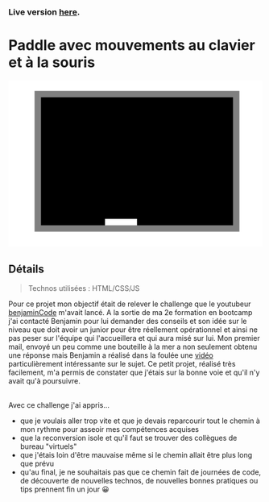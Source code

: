 ### Live version [here](https://virginiebouvarel.github.io/projets_perso/paddle/).

# Paddle avec mouvements au clavier et à la souris

![Design preview for this project ](./src/preview.png)

## Détails

> Technos utilisées : HTML/CSS/JS

Pour ce projet mon objectif était de relever le challenge que le youtubeur [benjaminCode](https://www.youtube.com/channel/UCLOAPb7ATQUs_nDs9ViLcMw) m'avait lancé. A la sortie de ma 2e formation en bootcamp j'ai contacté Benjamin pour lui demander des conseils et son idée sur le niveau que doit avoir un junior pour être réellement opérationnel et ainsi ne pas peser sur l'équipe qui l'accueillera et qui aura misé sur lui. Mon premier mail, envoyé un peu comme une bouteille à la mer a non seulement obtenu une réponse mais Benjamin a réalisé dans la foulée une [vidéo](https://www.youtube.com/watch?v=XJYRhQUjS6I) particulièrement intéressante sur le sujet. Ce petit projet, réalisé très facilement,  m'a permis de constater que j'étais sur la bonne voie et qu'il n'y avait qu'à poursuivre.<br><br>

Avec ce challenge j'ai appris...
- que je voulais aller trop vite et que je devais reparcourir tout le chemin à mon rythme pour asseoir mes compétences acquises
- que la reconversion isole et qu'il faut se trouver des collègues de bureau "virtuels"
- que j'étais loin d'être mauvaise même si le chemin allait être plus long que prévu
- qu'au final, je ne souhaitais pas que ce chemin fait de journées de code, de découverte de nouvelles technos, de nouvelles bonnes pratiques ou tips prennent fin un jour 😀